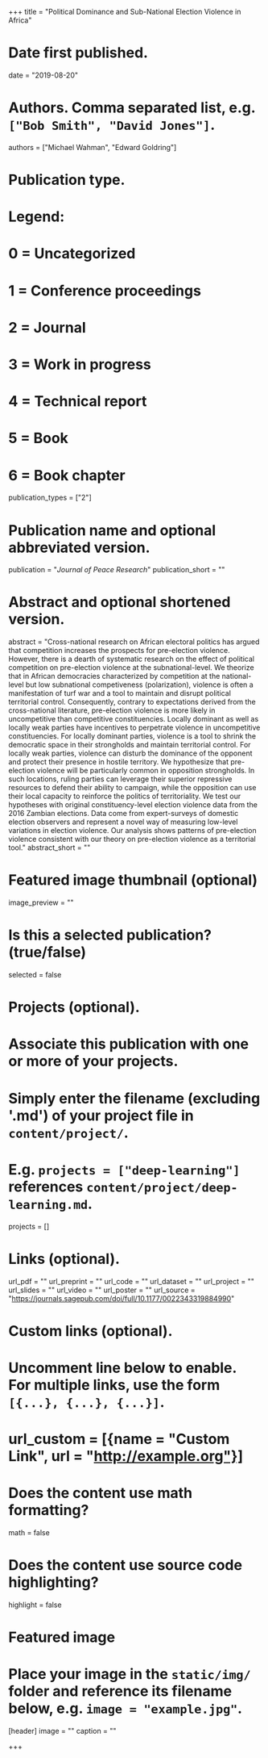 +++
title = "Political Dominance and Sub-National Election Violence in Africa"

# Date first published.
date = "2019-08-20"

# Authors. Comma separated list, e.g. `["Bob Smith", "David Jones"]`.
authors = ["Michael Wahman", "Edward Goldring"]

# Publication type.
# Legend:
# 0 = Uncategorized
# 1 = Conference proceedings
# 2 = Journal
# 3 = Work in progress
# 4 = Technical report
# 5 = Book
# 6 = Book chapter
publication_types = ["2"]

# Publication name and optional abbreviated version.
publication = "*Journal of Peace Research*"
publication_short = ""

# Abstract and optional shortened version.
abstract = "Cross-national research on African electoral politics has argued that competition increases the prospects for pre-election violence. However, there is a dearth of systematic research on the effect of political competition on pre-election violence at the subnational-level. We theorize that in African democracies characterized by competition at the national-level but low subnational competiveness (polarization), violence is often a manifestation of turf war and a tool to maintain and disrupt political territorial control. Consequently, contrary to expectations derived from the cross-national literature, pre-election violence is more likely in uncompetitive than competitive constituencies. Locally dominant as well as locally weak parties have incentives to perpetrate violence in uncompetitive constituencies. For locally dominant parties, violence is a tool to shrink the democratic space in their strongholds and maintain territorial control. For locally weak parties, violence can disturb the dominance of the opponent and protect their presence in hostile territory. We hypothesize that pre-election violence will be particularly common in opposition strongholds. In such locations, ruling parties can leverage their superior repressive resources to defend their ability to campaign, while the opposition can use their local capacity to reinforce the politics of territoriality. We test our hypotheses with original constituency-level election violence data from the 2016 Zambian elections. Data come from expert-surveys of domestic election observers and represent a novel way of measuring low-level variations in election violence. Our analysis shows patterns of pre-election violence consistent with our theory on pre-election violence as a territorial tool."
abstract_short = ""

# Featured image thumbnail (optional)
image_preview = ""

# Is this a selected publication? (true/false)
selected = false

# Projects (optional).
#   Associate this publication with one or more of your projects.
#   Simply enter the filename (excluding '.md') of your project file in `content/project/`.
#   E.g. `projects = ["deep-learning"]` references `content/project/deep-learning.md`.
projects = []

# Links (optional).
url_pdf = ""
url_preprint = ""
url_code = ""
url_dataset = ""
url_project = ""
url_slides = ""
url_video = ""
url_poster = ""
url_source = "https://journals.sagepub.com/doi/full/10.1177/0022343319884990"

# Custom links (optional).
#   Uncomment line below to enable. For multiple links, use the form `[{...}, {...}, {...}]`.
# url_custom = [{name = "Custom Link", url = "http://example.org"}]

# Does the content use math formatting?
math = false

# Does the content use source code highlighting?
highlight = false

# Featured image
# Place your image in the `static/img/` folder and reference its filename below, e.g. `image = "example.jpg"`.
[header]
image = ""
caption = ""

+++
